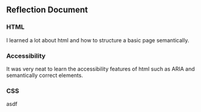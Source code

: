 ## Reflection Document

### HTML

I learned a lot about html and how to structure a basic page semantically.

### Accessibility

It was very neat to learn the accessibility features of html such as ARIA and semantically correct elements.

### CSS

asdf
